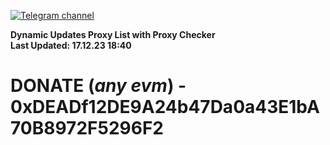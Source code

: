 [![Telegram channel](https://img.shields.io/endpoint?url=https://runkit.io/damiankrawczyk/telegram-badge/branches/master?url=https://t.me/n4z4v0d)](https://t.me/n4z4v0d) 

**Dynamic Updates Proxy List with Proxy Checker**  
**Last Updated: 17.12.23 18:40**

# DONATE (_any evm_) - 0xDEADf12DE9A24b47Da0a43E1bA70B8972F5296F2
